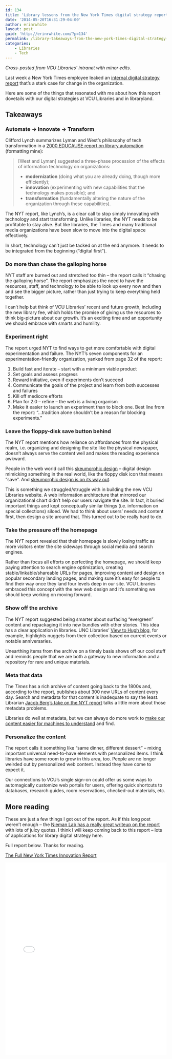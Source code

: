 ```yaml
---
id: 134
title: 'Library lessons from the New York Times digital strategy report'
date: '2014-05-20T16:31:29-04:00'
author: erinrwhite
layout: post
guid: 'http://erinrwhite.com/?p=134'
permalink: /library-takeaways-from-the-new-york-times-digital-strategy-report/
categories:
    - Libraries
    - Tech
---
```


*Cross-posted from VCU Libraries’ intranet with minor edits.*

Last week a New York Times employee leaked an [internal digital strategy report](http://www.scribd.com/doc/224608514/The-Full-New-York-Times-Innovation-Report) that’s a stark case for change in the organization.

Here are some of the things that resonated with me about how this report dovetails with our digital strategies at VCU Libraries and in libraryland.

## Takeaways

### Automate → Innovate → Transform

Clifford Lynch summarizes Lyman and West’s philosophy of tech transformation in a [2000 EDUCAUSE report on library automation](https://net.educause.edu/apps/er/erm00/pp060068.pdf) (formatting mine):

> \[West and Lyman\] suggested a three-phase procession of the effects of information technology on organizations:
> 
> - **modernization** (doing what you are already doing, though more efficiently);
> - **innovation** (experimenting with new capabilities that the technology makes possible); and
> - **transformation** (fundamentally altering the nature of the organization through these capabilities).

The NYT report, like Lynch’s, is a clear call to stop simply innovating with technology and start transforming. Unlike libraries, the NYT needs to be profitable to stay alive. But like libraries, the Times and many traditional media organizations have been slow to move into the digital space effectively.

In short, technology can’t just be tacked on at the end anymore. It needs to be integrated from the beginning (“digital first”).

### Do more than chase the galloping horse

NYT staff are burned out and stretched too thin – the report calls it “chasing the galloping horse”. The report emphasizes the need to have the resources, staff, and technology to be able to look up every now and then and see the bigger picture, rather than just trying to keep everything held together.

I can’t help but think of VCU Libraries’ recent and future growth, including the new library fee, which holds the promise of giving us the resources to think big-picture about our growth. It’s an exciting time and an opportunity we should embrace with smarts and humility.

### Experiment right

The report urged NYT to find ways to get more comfortable with digital experimentation and failure. The NYT’s seven components for an experimentation-friendly organization, yanked from page 32 of the report:

1. Build fast and iterate – start with a minimum viable product
2. Set goals and assess progress
3. Reward initiative, even if experiments don’t succeed
4. Communicate the goals of the project and learn from both successes and failures
5. Kill off mediocre efforts
6. Plan for 2.0 – refine – the web is a living organism
7. Make it easier to launch an experiment than to block one. Best line from the report: “…tradition alone shouldn’t be a reason for blocking experiments.”

### Leave the floppy-disk save button behind

The NYT report mentions how reliance on affordances from the physical realm, i.e. organizing and designing the site like the physical newspaper, doesn’t always serve the content well and makes the reading experience awkward.

People in the web world call this [skeumorphic design](http://en.wikipedia.org/wiki/Skeuomorph) – digital design mimicking something in the real world, like the floppy disk icon that means “save”. And [skeumorphic design is on its way out](http://www.npr.org/2012/11/01/164129889/when-a-floppy-disc-icon-no-longer-signals-save).

This is something we struggled/struggle with in building the new VCU Libraries website. A web information architecture that mirrored our organizational chart didn’t help our users navigate the site. In fact, it buried important things and kept conceptually similar things (i.e. information on special collections) siloed. We had to think about users’ needs and content first, then design a site around that. This turned out to be really hard to do.

### Take the pressure off the homepage

The NYT report revealed that their homepage is slowly losing traffic as more visitors enter the site sideways through social media and search engines.

Rather than focus all efforts on perfecting the homepage, we should keep paying attention to search engine optimization, creating stable/linkable/shareable URLs for pages, improving content and design on popular secondary landing pages, and making sure it’s easy for people to find their way once they land four levels deep in our site. VCU Libraries embraced this concept with the new web design and it’s something we should keep working on moving forward.

### Show off the archive

The NYT report suggested being smarter about surfacing “evergreen” content and repackaging it into new bundles with other stories. This idea has a clear application in libraries. UNC Libraries’ [View to Hugh blog](http://blogs.lib.unc.edu/morton/), for example, highlights nuggets from their collection based on current events or notable anniversaries.

Unearthing items from the archive on a timely basis shows off our cool stuff and reminds people that we are both a gateway to new information and a repository for rare and unique materials.

### Meta that data

The *Times* has a rich archive of content going back to the 1800s and, according to the report, publishes about 300 new URLs of content every day. Search and metadata for that content is inadequate to say the least. Librarian [Jacob Berg’s take on the NYT report](http://beerbrarian.blogspot.com/2014/05/the-new-york-times-digital-strategy-and.html?m=1) talks a little more about those metadata problems.

Libraries do well at metadata, but we can always do more work to [make our content easier for machines to understand](http://blogs.library.duke.edu/bitstreams/2014/03/27/schema-org-and-google-for-local-discovery-some-key-takeaways/ "Wrap-up: Takeaways from Code4Lib 2014") and find.

### Personalize the content

The report calls it something like “same dinner, different dessert” – mixing important universal need-to-have elements with personalized items. I think libraries have some room to grow in this area, too. People are no longer weirded out by personalized web content. Instead they have come to expect it.

Our connections to VCU’s single sign-on could offer us some ways to automagically customize web portals for users, offering quick shortcuts to databases, research guides, room reservations, checked-out materials, etc.

## More reading

These are just a few things I got out of the report. As if this long post weren’t enough – the [Nieman Lab has a really great writeup on the report](http://www.niemanlab.org/2014/05/the-leaked-new-york-times-innovation-report-is-one-of-the-key-documents-of-this-media-age/) with lots of juicy quotes. I think I will keep coming back to this report – lots of applications for library digital strategy here.

Full report below. Thanks for reading.

[The Full New York Times Innovation Report](http://www.scribd.com/doc/224608514 "View The Full New York Times Innovation Report on Scribd")

<iframe class="scribd_iframe_embed" data-aspect-ratio="undefined" data-auto-height="false" frameborder="0" height="600" id="doc_65399" loading="lazy" scrolling="no" src="//www.scribd.com/embeds/224608514/content?start_page=1&view_mode=scroll&show_recommendations=true" width="100%"></iframe>